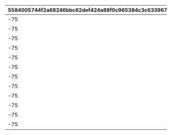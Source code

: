 |5584005744f2a68246bbc62def424a88f0c965384c3c633967a2cb5b6f110532|7897aa3ae076310746aa97f972511d010d6c6f9d5d58c8ff61ae66a73c4be2f3|7677a8d1972c465d506e09e591c95e90f0bf88b36512826cb2dff49186beaddd|91f76e7d58d4c856c3e6bdec1fe85ecfb0d533c25c14741a031230fdba1ea44d|61f8e1c4450380cf0623ae8fd5a5935362961b1fe8e53c5ec68355a3d085f639|1eb373f8c735f5a30e6d5aabe6bb150ae763877f4d74304fad86707e2c63508d|6efb8eea31665e8b440eabf0ca93fba46dca817582609a904b17b519059d997e|558467a0405db075634abc60f926d9e660a46ee611b14596724d815ffec4928b|631375a310a16b60c3ef671c94d67466e7438f370841f4e9aa4cda3ed5273ef3|da4d14ec3905abacb0cfbf4ca98cc1f43d3bfbf87397b527f8a6bee78ba51efb|63e48f3d04cc8f8f33c0ac104e0d50892bf53a434e33140f098d40f1e2cd2abb|c70bee81dfc091fca737663dbde2f7fca9c5329518c641b6fb0ae9870e5a109d|686b4540a95be552531d1ffd0bcb6a2a28b4bf78b2abbea54fa949ffc55fe252|bae55b4f13afd59ca61b98d27baf2977217e09263fd572c4afce56c513b200d2|f857ff494570e1e4367a4f0e38e41ea65c636701ba2c425cf87a6c38ef870154|
| --- | --- | --- | --- | --- | --- | --- | --- | --- | --- | --- | --- | --- | --- | --- |
|-75|90|bgm_M220|1001001|？？？|350|100584|bgm_M220|100000|-30|0|800100101|100584|2|1|
|-75|90|bgm_M220|1001002|？？？|350|100584|bgm_M220|100000|-30|0|800100102|100584|2|1|
|-75|90|bgm_M220|1001003|？？？|350|100584|bgm_M220|100000|-30|0|800100103|100584|2|1|
|-75|90|bgm_M221|1001004|？？？|350|100584|bgm_M221|100000|-30|0|800100101|100584|2|1|
|-75|90|bgm_M221|1001005|？？？|350|100584|bgm_M221|100000|-30|0|800100102|100584|2|1|
|-75|90|bgm_M221|1001006|？？？|350|100584|bgm_M221|100000|-30|0|800100103|100584|2|1|
|-75|90|bgm_M220|1002001|？？？|350|100584|bgm_M220|100000|-30|0|800100201|100584|2|1|
|-75|90|bgm_M220|1002002|？？？|350|100584|bgm_M220|100000|-30|0|800100202|100584|2|1|
|-75|90|bgm_M220|1002003|？？？|350|100584|bgm_M220|100000|-30|0|800100203|100584|2|1|
|-75|90|bgm_M221|1002004|？？？|350|100584|bgm_M221|100000|-30|0|800100201|100584|2|1|
|-75|90|bgm_M221|1002005|？？？|350|100584|bgm_M221|100000|-30|0|800100202|100584|2|1|
|-75|90|bgm_M221|1002006|？？？|350|100584|bgm_M221|100000|-30|0|800100203|100584|2|1|